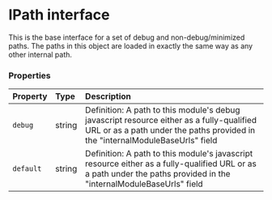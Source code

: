 # IPath interface





This is the base interface for a set of debug and non-debug/minimized paths. The paths in this object are 
loaded in exactly the same way as any other internal path. 





### Properties

| Property	   | Type	| Description|
|:-------------|:-------|:-----------|
|`debug`      | string | Definition: A path to this module's debug javascript resource either as a fully-qualified URL or as a path under  the paths provided in the "internalModuleBaseUrls" field |
|`default`      | string | Definition: A path to this module's javascript resource either as a fully-qualified URL or as a path under the  paths provided in the "internalModuleBaseUrls" field |




